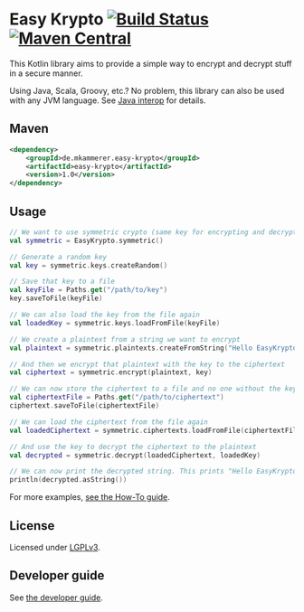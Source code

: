 # Easy Krypto [![Build Status](https://travis-ci.org/phxql/easy-krypto.svg?branch=master)](https://travis-ci.org/phxql/easy-krypto) [![Maven Central](https://maven-badges.herokuapp.com/maven-central/de.mkammerer.easy-krypto/easy-krypto/badge.svg)](https://maven-badges.herokuapp.com/maven-central/de.mkammerer.easy-krypto/easy-krypto)


This Kotlin library aims to provide a simple way to encrypt and decrypt stuff in a secure manner.

Using Java, Scala, Groovy, etc.? No problem, this library can also be used with any JVM language. See [Java interop](doc/java-interop.md) for details.

## Maven
```xml
<dependency>
    <groupId>de.mkammerer.easy-krypto</groupId>
    <artifactId>easy-krypto</artifactId>
    <version>1.0</version>
</dependency>
```

## Usage

```kotlin
// We want to use symmetric crypto (same key for encrypting and decrypting)
val symmetric = EasyKrypto.symmetric()

// Generate a random key
val key = symmetric.keys.createRandom()

// Save that key to a file
val keyFile = Paths.get("/path/to/key")
key.saveToFile(keyFile)

// We can also load the key from the file again
val loadedKey = symmetric.keys.loadFromFile(keyFile)

// We create a plaintext from a string we want to encrypt
val plaintext = symmetric.plaintexts.createFromString("Hello EasyKrypto")

// And then we encrypt that plaintext with the key to the ciphertext
val ciphertext = symmetric.encrypt(plaintext, key)

// We can now store the ciphertext to a file and no one without the key can read it
val ciphertextFile = Paths.get("/path/to/ciphertext")
ciphertext.saveToFile(ciphertextFile)

// We can load the ciphertext from the file again
val loadedCiphertext = symmetric.ciphertexts.loadFromFile(ciphertextFile)

// And use the key to decrypt the ciphertext to the plaintext
val decrypted = symmetric.decrypt(loadedCiphertext, loadedKey)

// We can now print the decrypted string. This prints "Hello EasyKrypto"
println(decrypted.asString())
```

For more examples, [see the How-To guide](doc/howto.md).

## License

Licensed under [LGPLv3](https://www.gnu.org/licenses/lgpl-3.0.en.html).

## Developer guide

See [the developer guide](doc/development.md).